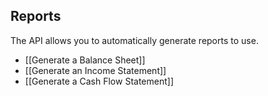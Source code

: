 ## Reports

The API allows you to automatically generate reports to use.

- [[Generate a Balance Sheet]]
- [[Generate an Income Statement]]
- [[Generate a Cash Flow Statement]]